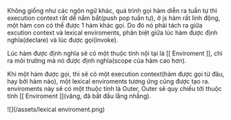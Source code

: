 

Không giống như các ngôn ngữ khác, quá trình gọi hàm diễn ra tuần tự thì execution context rất dể nắm bắt\(push pop tuần tự\), ở js hàm rất linh động, một hàm con có thể được 1 hàm khác gọi. Do đó nó phải tách ra giữa excution context và lexical enviroments, phân biệt giữa lúc hàm được định nghĩa\(declare\) và lúc được gọi\(invoke\).

Lúc hàm được định nghĩa sẽ có một thuộc tính nội tại là \[\[ Enviroment \]\], chỉ ra môi trường mà nó được định nghĩa\(scope của hàm cao hơn\).

Khi một hàm được gọi, thì sẽ có một execution context\(hàm được gọi từ đâu, hay bởi hàm nào\), một lexical enviroments tương ứng cũng được tạo ra. enviroments này sẽ có một thuộc tính là Outer, Outer sẽ quy chiếu tới thuộc tính \[\[ Enviroment \]\]\(vâng, đã bắt đầu lằng nhằng\).

![](/assets/lexical enviroment.png)  


